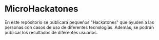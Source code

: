 # MicroHackatones
En este repositorio se publicará pequeños "Hackatones" que ayuden a las personas con casos de uso de diferentes tecnologías. Además, se podrán publicar los resultados de diferentes usuarios.
